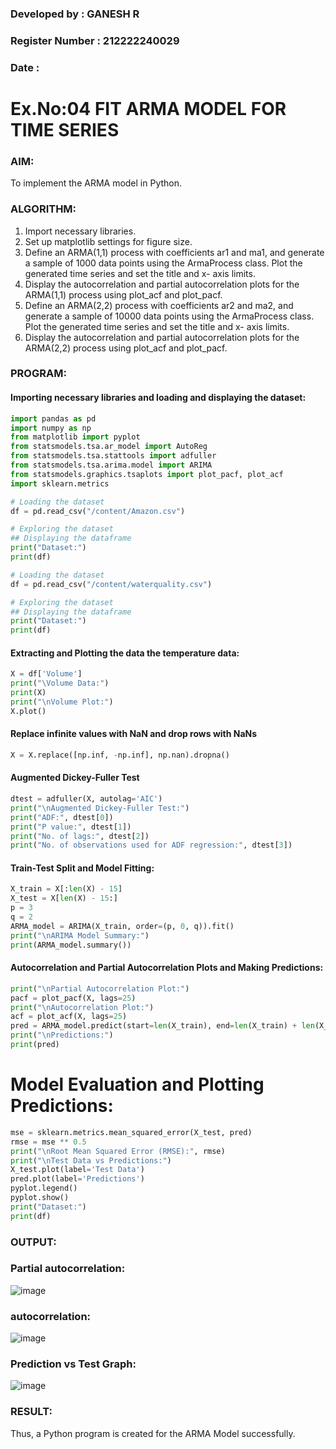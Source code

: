 ### Developed by : GANESH R
### Register Number : 212222240029
### Date :

# Ex.No:04   FIT ARMA MODEL FOR TIME SERIES

### AIM:
To implement the ARMA model in Python.
### ALGORITHM:
1. Import necessary libraries.
2. Set up matplotlib settings for figure size.
3. Define an ARMA(1,1) process with coefficients ar1 and ma1, and generate a sample of 1000
data points using the ArmaProcess class. Plot the generated time series and set the title and x-
axis limits.
4. Display the autocorrelation and partial autocorrelation plots for the ARMA(1,1) process using
plot_acf and plot_pacf.
5. Define an ARMA(2,2) process with coefficients ar2 and ma2, and generate a sample of 10000
data points using the ArmaProcess class. Plot the generated time series and set the title and x-
axis limits.
6. Display the autocorrelation and partial autocorrelation plots for the ARMA(2,2) process using
plot_acf and plot_pacf.

### PROGRAM:
#### Importing necessary libraries and loading and displaying the dataset:
```py
import pandas as pd
import numpy as np
from matplotlib import pyplot
from statsmodels.tsa.ar_model import AutoReg
from statsmodels.tsa.stattools import adfuller
from statsmodels.tsa.arima.model import ARIMA
from statsmodels.graphics.tsaplots import plot_pacf, plot_acf
import sklearn.metrics

# Loading the dataset
df = pd.read_csv("/content/Amazon.csv")

# Exploring the dataset
## Displaying the dataframe
print("Dataset:")
print(df)

# Loading the dataset
df = pd.read_csv("/content/waterquality.csv")

# Exploring the dataset
## Displaying the dataframe
print("Dataset:")
print(df)
```

#### Extracting and Plotting the data the temperature data:
```py
X = df['Volume']
print("\Volume Data:")
print(X)
print("\nVolume Plot:")
X.plot()
```
#### Replace infinite values with NaN and drop rows with NaNs
```py
X = X.replace([np.inf, -np.inf], np.nan).dropna()
```
#### Augmented Dickey-Fuller Test
```py
dtest = adfuller(X, autolag='AIC')
print("\nAugmented Dickey-Fuller Test:")
print("ADF:", dtest[0])
print("P value:", dtest[1])
print("No. of lags:", dtest[2])
print("No. of observations used for ADF regression:", dtest[3])
```
#### Train-Test Split and Model Fitting:
```py
X_train = X[:len(X) - 15]
X_test = X[len(X) - 15:]
p = 3
q = 2
ARMA_model = ARIMA(X_train, order=(p, 0, q)).fit()
print("\nARIMA Model Summary:")
print(ARMA_model.summary())
```
#### Autocorrelation and Partial Autocorrelation Plots and Making Predictions:
```py
print("\nPartial Autocorrelation Plot:")
pacf = plot_pacf(X, lags=25)
print("\nAutocorrelation Plot:")
acf = plot_acf(X, lags=25)
pred = ARMA_model.predict(start=len(X_train), end=len(X_train) + len(X_test) - 1, dynamic=False)
print("\nPredictions:")
print(pred)
```
# Model Evaluation and Plotting Predictions:
```py
mse = sklearn.metrics.mean_squared_error(X_test, pred)
rmse = mse ** 0.5
print("\nRoot Mean Squared Error (RMSE):", rmse)
print("\nTest Data vs Predictions:")
X_test.plot(label='Test Data')
pred.plot(label='Predictions')
pyplot.legend()
pyplot.show()
print("Dataset:")
print(df)
```
### OUTPUT:
### Partial autocorrelation:

![image](https://github.com/user-attachments/assets/8db80244-3087-4280-a2d6-08ade657fde9)


### autocorrelation:

![image](https://github.com/user-attachments/assets/28efafb5-565a-4a3f-b194-cd36fc103656)


### Prediction vs Test Graph:

![image](https://github.com/user-attachments/assets/d0191cb2-d84b-4e00-bbaf-6cfcea5b8735)


### RESULT:
Thus, a Python program is created for the ARMA Model successfully.
